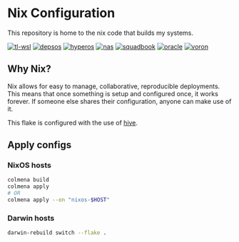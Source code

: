 # Nix Configuration

This repository is home to the nix code that builds my systems.

<!-- Disable octoprint for now -->
<!-- [![octoprint](https://img.shields.io/cirrus/github/truelecter/hive?label=octoprint&logo=nixos&logoColor=white&task=Build%20octoprint)][octoprint] -->

[![tl-wsl](https://img.shields.io/github/actions/workflow/status/truelecter/hive/build-tl-wsl.yaml?event=push&logo=nixos&logoColor=white&label=tl-wsl)][tl-wsl]
[![depsos](https://img.shields.io/github/actions/workflow/status/truelecter/hive/build-depsos.yaml?event=push&logo=nixos&logoColor=white&label=depsos)][depsos]
[![hyperos](https://img.shields.io/github/actions/workflow/status/truelecter/hive/build-hyperos.yaml?event=push&logo=nixos&logoColor=white&label=hyperos)][hyperos]
[![nas](https://img.shields.io/github/actions/workflow/status/truelecter/hive/build-nas.yaml?event=push&logo=nixos&logoColor=white&label=nas)][nas]
[![squadbook](https://img.shields.io/cirrus/github/truelecter/hive?label=squadbook&logo=nixos&logoColor=white&task=Build%20squadbook)][squadbook]
[![oracle](https://img.shields.io/circleci/build/github/truelecter/hive/master?logo=nixos&logoColor=white&label=oracle)][oracle]
[![voron](https://img.shields.io/circleci/build/github/truelecter/hive/master?logo=nixos&logoColor=white&label=voron)][voron]

## Why Nix?

Nix allows for easy to manage, collaborative, reproducible deployments. This means that once something is setup and configured once, it works forever. If someone else shares their configuration, anyone can make use of it.

This flake is configured with the use of [hive][hive].

## Apply configs

### NixOS hosts

```bash
colmena build
colmena apply
# OR
colmena apply --on "nixos-$HOST"
```

### Darwin hosts

```bash
darwin-rebuild switch --flake .
```

[hive]: https://github.com/divnix/hive

<!-- [octoprint]: <https://cirrus-ci.com/github/truelecter/infra/> -->
<!-- GitHub Actions -->

[tl-wsl]: https://github.com/truelecter/hive/actions/workflows/build-tl-wsl.yaml
[depsos]: https://github.com/truelecter/hive/actions/workflows/build-depsos.yaml
[hyperos]: https://github.com/truelecter/hive/actions/workflows/build-hyperos.yaml
[nas]: https://github.com/truelecter/hive/actions/workflows/build-nas.yaml

<!-- CirrusCI -->

[squadbook]: https://cirrus-ci.com/github/truelecter/hive/

<!-- CircleCI -->

[voron]: https://app.circleci.com/pipelines/github/truelecter/hive?branch=master
[oracle]: https://app.circleci.com/pipelines/github/truelecter/hive?branch=master
